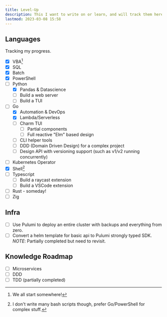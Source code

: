 ```yaml
---
title: Level-Up
description: This I want to write on or learn, and will track them here.
lastmod: 2023-03-08 15:58
---
```


## Languages

Tracking my progress.

- [x] VBA[^vba]
- [x] SQL
- [x] Batch
- [x] PowerShell
- [ ] Python
    - [x] Pandas & Datascience
    - [ ] Build a web server
    - [ ] Build a TUI
- [ ] Go
    - [x] Automation & DevOps
    - [x] Lambda/Serverless
    - [ ] Charm TUI
        - [ ] Partial components
        - [ ] Full reactive "Elm" based design
    - [ ] CLI helper tools
    - [ ] DDD (Domain Driven Design) for a complex project
    - [ ] Design API with versioning support (such as v1/v2 running concurrently)
- [ ] Kubernetes Operator
- [x] Shell[^shell]
- [ ] Typescript
    - [ ] Build a raycast extension
    - [ ] Build a VSCode extension
- [ ] Rust - someday!
- [ ] Zig

## Infra

- [ ] Use Pulumi to deploy an entire cluster with backups and everything from zero.
- [ ] Convert a helm template for basic api to Pulumi strongly typed SDK. _NOTE_: Partially completed but need to revisit.

## Knowledge Roadmap

- [ ] Microservices
- [ ] DDD
- [ ] TDD (partially completed)

[^vba]: We all start somewhere!
[^shell]: I don't write many bash scripts though, prefer Go/PowerShell for complex stuff.
